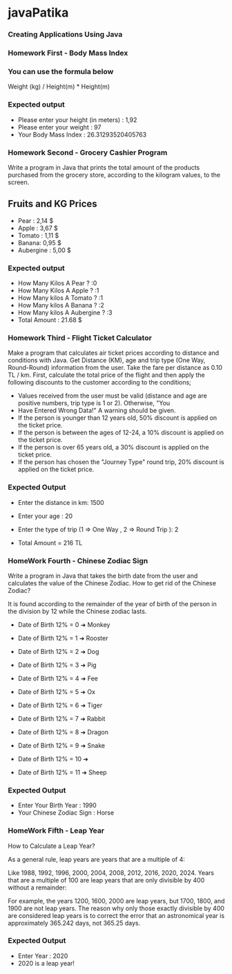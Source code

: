 # javaPatika
### Creating Applications Using Java

### Homework First - Body Mass Index

### You can use the formula below

Weight (kg) / Height(m) * Height(m)

### Expected output

- Please enter your height (in meters) : 1,92 
- Please enter your weight : 97
- Your Body Mass Index : 26.31293520405763

### Homework Second - Grocery Cashier Program

Write a program in Java that prints the total amount of the products purchased from the grocery store, according to the kilogram values, to the screen.

## Fruits and KG Prices
- Pear : 2,14 $
- Apple : 3,67 $
- Tomato : 1,11 $
- Banana: 0,95 $
- Aubergine : 5,00 $

### Expected output
- How Many Kilos A Pear ? :0
- How Many Kilos A Apple ? :1
- How Many kilos A Tomato ? :1
- How Many kilos A Banana ? :2
- How Many kilos A Aubergine ? :3
- Total Amount : 21.68 $ 

### Homework Third - Flight Ticket Calculator
Make a program that calculates air ticket prices according to distance and conditions with Java. Get Distance (KM), age and trip type (One Way, Round-Round) information from the user. Take the fare per distance as 0.10 TL / km. First, calculate the total price of the flight and then apply the following discounts to the customer according to the conditions;

- Values received from the user must be valid (distance and age are positive numbers, trip type is 1 or 2). Otherwise, "You 
- Have Entered Wrong Data!" A warning should be given.
- If the person is younger than 12 years old, 50% discount is applied on the ticket price.
- If the person is between the ages of 12-24, a 10% discount is applied on the ticket price.
- If the person is over 65 years old, a 30% discount is applied on the ticket price.
- If the person has chosen the "Journey Type" round trip, 20% discount is applied on the ticket price.

### Expected Output 
- Enter the distance in km: 1500
- Enter your age : 20
- Enter the type of trip (1 => One Way , 2 => Round Trip ): 2

- Total Amount = 216 TL
### HomeWork Fourth - Chinese Zodiac Sign

Write a program in Java that takes the birth date from the user and calculates the value of the Chinese Zodiac.
How to get rid of the Chinese Zodiac?

It is found according to the remainder of the year of birth of the person in the division by 12 while the Chinese zodiac lasts.

- Date of Birth 12% = 0 ➜ Monkey

- Date of Birth 12% = 1 ➜ Rooster

- Date of Birth 12% = 2 ➜ Dog

- Date of Birth 12% = 3 ➜ Pig

- Date of Birth 12% = 4 ➜ Fee

- Date of Birth 12% = 5 ➜ Ox

- Date of Birth 12% = 6 ➜ Tiger

- Date of Birth 12% = 7 ➜ Rabbit

- Date of Birth 12% = 8 ➜ Dragon

- Date of Birth 12% = 9 ➜ Snake

- Date of Birth 12% = 10 ➜

- Date of Birth 12% = 11 ➜ Sheep

### Expected Output
- Enter Your Birth Year : 1990
- Your Chinese Zodiac Sign : Horse

### HomeWork Fifth - Leap Year
How to Calculate a Leap Year?

As a general rule, leap years are years that are a multiple of 4:

Like 1988, 1992, 1996, 2000, 2004, 2008, 2012, 2016, 2020, 2024.
Years that are a multiple of 100 are leap years that are only divisible by 400 without a remainder:

For example, the years 1200, 1600, 2000 are leap years, but 1700, 1800, and 1900 are not leap years.
The reason why only those exactly divisible by 400 are considered leap years is to correct the error that an astronomical year is approximately 365.242 days, not 365.25 days.

### Expected Output

- Enter Year : 2020
- 2020 is a leap year!
